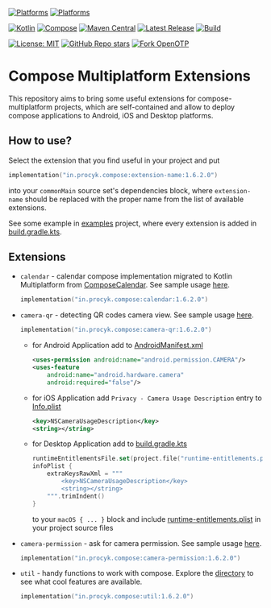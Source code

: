 [![Platforms](https://img.shields.io/badge/mobile-Android%20%7C%20iOS-blue)](https://github.com/avan1235/compose-extensions/releases)
[![Platforms](https://img.shields.io/badge/desktop-Windows%20%7C%20macOS%20%7C%20Linux-blue)](https://github.com/avan1235/compose-extensions/releases)

[![Kotlin](https://img.shields.io/badge/Kotlin-1.9.23-green.svg?logo=kotlin)](https://github.com/JetBrains/kotlin)
[![Compose](https://img.shields.io/badge/Compose%20Multiplatform-1.6.1-green.svg?logo=jetpack-compose)](https://github.com/JetBrains/compose-multiplatform)
[![Maven Central](https://img.shields.io/maven-central/v/in.procyk.compose/camera-qr?label=Maven%20Central&color=green)](https://central.sonatype.com/namespace/in.procyk.compose)
[![Latest Release](https://img.shields.io/github/v/release/avan1235/compose-extensions?label=Release&color=green)](https://github.com/avan1235/compose-extensions/releases)
[![Build](https://img.shields.io/github/actions/workflow/status/avan1235/compose-extensions/release.yml?label=Build&color=green)](https://github.com/avan1235/compose-extensions/actions/workflows/release.yml)

[![License: MIT](https://img.shields.io/badge/License-MIT-red.svg)](./LICENSE.md)
[![GitHub Repo stars](https://img.shields.io/github/stars/avan1235/compose-extensions?style=social)](https://github.com/avan1235/compose-extensions/stargazers)
[![Fork OpenOTP](https://img.shields.io/github/forks/avan1235/compose-extensions?logo=github&style=social)](https://github.com/avan1235/compose-extensions/fork)

# Compose Multiplatform Extensions

This repository aims to bring some useful extensions for compose-multiplatform projects, which
are self-contained and allow to deploy compose applications to Android, iOS and Desktop platforms.

## How to use?

Select the extension that you find useful in your project and put

```kotlin
implementation("in.procyk.compose:extension-name:1.6.2.0")
```

into your `commonMain` source set's dependencies block, where `extension-name` should be replaced with the
proper name from the list of available extensions.

See some example in [examples](./examples) project, where every extension is added in [build.gradle.kts](./examples/build.gradle.kts).

## Extensions

- `calendar` - calendar compose implementation migrated to Kotlin Multiplatform from [ComposeCalendar](https://github.com/boguszpawlowski/ComposeCalendar). See sample usage [here](./examples/src/commonMain/kotlin/in/procyk/compose/examples/Calendars.kt). 
    ```kotlin
    implementation("in.procyk.compose:calendar:1.6.2.0")
    ```

- `camera-qr` - detecting QR codes camera view. See sample usage [here](./examples/src/commonMain/kotlin/in/procyk/compose/examples/CameraQR.kt).
    ```kotlin
    implementation("in.procyk.compose:camera-qr:1.6.2.0")
    ```
    - for Android Application add to [AndroidManifest.xml](./examples/src/androidMain/AndroidManifest.xml)
      ```xml
      <uses-permission android:name="android.permission.CAMERA"/>
      <uses-feature
          android:name="android.hardware.camera"
          android:required="false"/>
      ```

    - for iOS Application add `Privacy - Camera Usage Description` entry to [Info.plist](./examples/xcode/iosApp/Info.plist)
      ```xml
      <key>NSCameraUsageDescription</key>
      <string></string>
      ```
   
    - for Desktop Application add to [build.gradle.kts](./examples/build.gradle.kts)
      ```kotlin
      runtimeEntitlementsFile.set(project.file("runtime-entitlements.plist"))
      infoPlist {
          extraKeysRawXml = """
              <key>NSCameraUsageDescription</key>
              <string></string>
          """.trimIndent()
      }
      ```
      to your `macOS { ... }` block  and include 
      [runtime-entitlements.plist](./examples/runtime-entitlements.plist) in your project source files

- `camera-permission` - ask for camera permission. See sample usage [here](./examples/src/commonMain/kotlin/in/procyk/compose/examples/CameraPermission.kt).
    ```kotlin
    implementation("in.procyk.compose:camera-permission:1.6.2.0")
    ```

- `util` - handy functions to work with compose. Explore the [directory](./util/src/commonMain/kotlin/in/procyk/compose/util) to see what cool features are available.
    ```kotlin
    implementation("in.procyk.compose:util:1.6.2.0")
    ```

